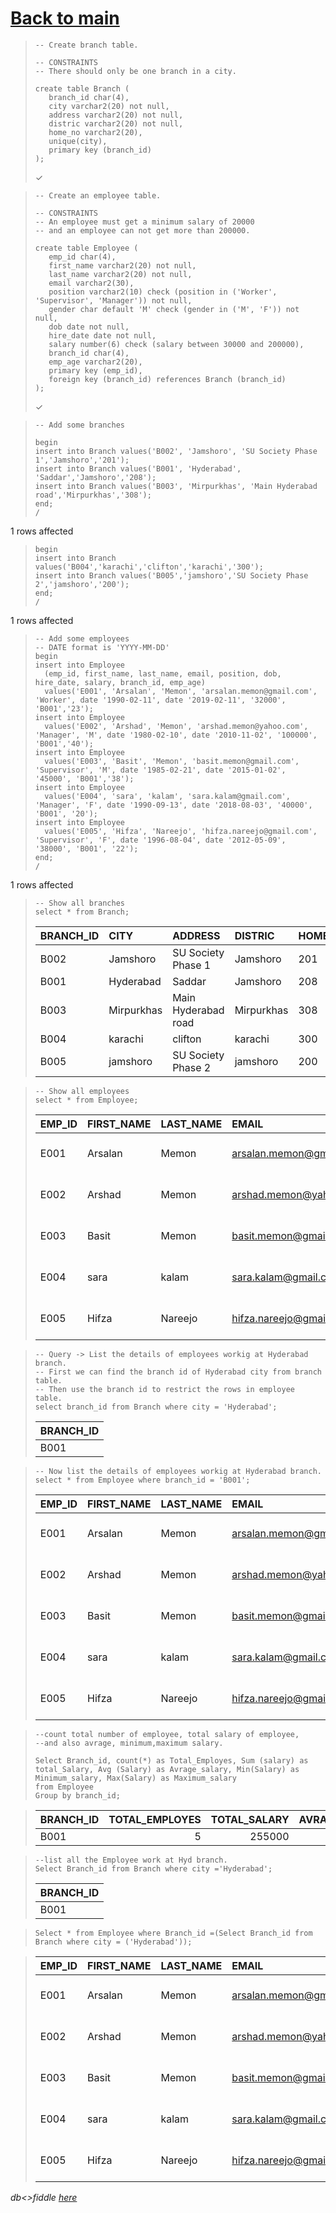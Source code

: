 # [Back to main](https://github.com/glaghari/database-assignement-2019)
<!-- -->
>     -- Create branch table.
>     
>     -- CONSTRAINTS
>     -- There should only be one branch in a city.
>     
>     create table Branch (
>        branch_id char(4),
>        city varchar2(20) not null,
>        address varchar2(20) not null,
>        distric varchar2(20) not null,
>        home_no varchar2(20),
>        unique(city),
>        primary key (branch_id)
>     );
> 
> ✓

<!-- -->
>     -- Create an employee table.
>     
>     -- CONSTRAINTS
>     -- An employee must get a minimum salary of 20000
>     -- and an employee can not get more than 200000.
>     
>     create table Employee (
>        emp_id char(4),
>        first_name varchar2(20) not null,
>        last_name varchar2(20) not null,
>        email varchar2(30),
>        position varchar2(10) check (position in ('Worker', 'Supervisor', 'Manager')) not null,
>        gender char default 'M' check (gender in ('M', 'F')) not null,
>        dob date not null,
>        hire_date date not null,
>        salary number(6) check (salary between 30000 and 200000),
>        branch_id char(4),
>        emp_age varchar2(20),
>        primary key (emp_id),
>        foreign key (branch_id) references Branch (branch_id)
>     );
> 
> ✓

<!-- -->
>     -- Add some branches
>     
>     begin
>     insert into Branch values('B002', 'Jamshoro', 'SU Society Phase 1','Jamshoro','201');
>     insert into Branch values('B001', 'Hyderabad', 'Saddar','Jamshoro','208');
>     insert into Branch values('B003', 'Mirpurkhas', 'Main Hyderabad road','Mirpurkhas','308');
>     end;
>     /
> 
1 rows affected

<!-- -->
>     begin
>     insert into Branch values('B004','karachi','clifton','karachi','300');
>     insert into Branch values('B005','jamshoro','SU Society Phase 2','jamshoro','200');
>     end;
>     /
> 
1 rows affected

<!-- -->
>     -- Add some employees
>     -- DATE format is 'YYYY-MM-DD'
>     begin
>     insert into Employee
>       (emp_id, first_name, last_name, email, position, dob, hire_date, salary, branch_id, emp_age)
>       values('E001', 'Arsalan', 'Memon', 'arsalan.memon@gmail.com', 'Worker', date '1990-02-11', date '2019-02-11', '32000', 'B001','23');
>     insert into Employee
>       values('E002', 'Arshad', 'Memon', 'arshad.memon@yahoo.com', 'Manager', 'M', date '1980-02-10', date '2010-11-02', '100000', 'B001','40');
>     insert into Employee
>       values('E003', 'Basit', 'Memon', 'basit.memon@gmail.com', 'Supervisor', 'M', date '1985-02-21', date '2015-01-02', '45000', 'B001','38');
>     insert into Employee
>       values('E004', 'sara', 'kalam', 'sara.kalam@gmail.com', 'Manager', 'F', date '1990-09-13', date '2018-08-03', '40000', 'B001', '20');
>     insert into Employee
>       values('E005', 'Hifza', 'Nareejo', 'hifza.nareejo@gmail.com', 'Supervisor', 'F', date '1996-08-04', date '2012-05-09', '38000', 'B001', '22');
>     end;
>     /
> 
1 rows affected

<!-- -->
>     -- Show all branches
>     select * from Branch;
> 
> | BRANCH_ID | CITY       | ADDRESS             | DISTRIC    | HOME_NO |
> | :-------- | :--------- | :------------------ | :--------- | :------ |
> | B002      | Jamshoro   | SU Society Phase 1  | Jamshoro   | 201     |
> | B001      | Hyderabad  | Saddar              | Jamshoro   | 208     |
> | B003      | Mirpurkhas | Main Hyderabad road | Mirpurkhas | 308     |
> | B004      | karachi    | clifton             | karachi    | 300     |
> | B005      | jamshoro   | SU Society Phase 2  | jamshoro   | 200     |

<!-- -->
>     -- Show all employees
>     select * from Employee;
> 
> | EMP_ID | FIRST_NAME | LAST_NAME | EMAIL                   | POSITION   | GENDER | DOB       | HIRE_DATE | SALARY | BRANCH_ID | EMP_AGE |
> | :----- | :--------- | :-------- | :---------------------- | :--------- | :----- | :-------- | :-------- | -----: | :-------- | :------ |
> | E001   | Arsalan    | Memon     | arsalan.memon@gmail.com | Worker     | M      | 11-FEB-90 | 11-FEB-19 |  32000 | B001      | 23      |
> | E002   | Arshad     | Memon     | arshad.memon@yahoo.com  | Manager    | M      | 10-FEB-80 | 02-NOV-10 | 100000 | B001      | 40      |
> | E003   | Basit      | Memon     | basit.memon@gmail.com   | Supervisor | M      | 21-FEB-85 | 02-JAN-15 |  45000 | B001      | 38      |
> | E004   | sara       | kalam     | sara.kalam@gmail.com    | Manager    | F      | 13-SEP-90 | 03-AUG-18 |  40000 | B001      | 20      |
> | E005   | Hifza      | Nareejo   | hifza.nareejo@gmail.com | Supervisor | F      | 04-AUG-96 | 09-MAY-12 |  38000 | B001      | 22      |

<!-- -->
>     -- Query -> List the details of employees workig at Hyderabad branch.
>     -- First we can find the branch id of Hyderabad city from branch table.
>     -- Then use the branch id to restrict the rows in employee table.
>     select branch_id from Branch where city = 'Hyderabad';
> 
> | BRANCH_ID |
> | :-------- |
> | B001      |

<!-- -->
>     -- Now list the details of employees workig at Hyderabad branch.
>     select * from Employee where branch_id = 'B001';
> 
> | EMP_ID | FIRST_NAME | LAST_NAME | EMAIL                   | POSITION   | GENDER | DOB       | HIRE_DATE | SALARY | BRANCH_ID | EMP_AGE |
> | :----- | :--------- | :-------- | :---------------------- | :--------- | :----- | :-------- | :-------- | -----: | :-------- | :------ |
> | E001   | Arsalan    | Memon     | arsalan.memon@gmail.com | Worker     | M      | 11-FEB-90 | 11-FEB-19 |  32000 | B001      | 23      |
> | E002   | Arshad     | Memon     | arshad.memon@yahoo.com  | Manager    | M      | 10-FEB-80 | 02-NOV-10 | 100000 | B001      | 40      |
> | E003   | Basit      | Memon     | basit.memon@gmail.com   | Supervisor | M      | 21-FEB-85 | 02-JAN-15 |  45000 | B001      | 38      |
> | E004   | sara       | kalam     | sara.kalam@gmail.com    | Manager    | F      | 13-SEP-90 | 03-AUG-18 |  40000 | B001      | 20      |
> | E005   | Hifza      | Nareejo   | hifza.nareejo@gmail.com | Supervisor | F      | 04-AUG-96 | 09-MAY-12 |  38000 | B001      | 22      |

<!-- -->
>     --count total number of employee, total salary of employee,
>     --and also avrage, minimum,maximum salary.
>     
>     Select Branch_id, count(*) as Total_Employes, Sum (salary) as total_Salary, Avg (Salary) as Avrage_salary, Min(Salary) as Minimum_salary, Max(Salary) as Maximum_salary
>     from Employee
>     Group by branch_id;

> 
> | BRANCH_ID | TOTAL_EMPLOYES | TOTAL_SALARY | AVRAGE_SALARY | MINIMUM_SALARY | MAXIMUM_SALARY |
> | :-------- | -------------: | -----------: | ------------: | -------------: | -------------: |
> | B001      |              5 |       255000 |         51000 |          32000 |         100000 |

<!-- -->
>     --list all the Employee work at Hyd branch.
>     Select Branch_id from Branch where city ='Hyderabad';
> 
> | BRANCH_ID |
> | :-------- |
> | B001      |

<!-- -->
>     Select * from Employee where Branch_id =(Select Branch_id from Branch where city = ('Hyderabad'));
>     

> 
> | EMP_ID | FIRST_NAME | LAST_NAME | EMAIL                   | POSITION   | GENDER | DOB       | HIRE_DATE | SALARY | BRANCH_ID | EMP_AGE |
> | :----- | :--------- | :-------- | :---------------------- | :--------- | :----- | :-------- | :-------- | -----: | :-------- | :------ |
> | E001   | Arsalan    | Memon     | arsalan.memon@gmail.com | Worker     | M      | 11-FEB-90 | 11-FEB-19 |  32000 | B001      | 23      |
> | E002   | Arshad     | Memon     | arshad.memon@yahoo.com  | Manager    | M      | 10-FEB-80 | 02-NOV-10 | 100000 | B001      | 40      |
> | E003   | Basit      | Memon     | basit.memon@gmail.com   | Supervisor | M      | 21-FEB-85 | 02-JAN-15 |  45000 | B001      | 38      |
> | E004   | sara       | kalam     | sara.kalam@gmail.com    | Manager    | F      | 13-SEP-90 | 03-AUG-18 |  40000 | B001      | 20      |
> | E005   | Hifza      | Nareejo   | hifza.nareejo@gmail.com | Supervisor | F      | 04-AUG-96 | 09-MAY-12 |  38000 | B001      | 22      |

*db<>fiddle [here](https://dbfiddle.uk/?rdbms=oracle_11.2&fiddle=25936c317ad54370e866018bed8a15a0)*

